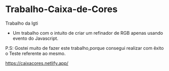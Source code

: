 # Trabalho-Caixa-de-Cores
Trabalho da Igti


- Um trabalho com o intuito de criar um refinador de RGB apenas usando evento do Javascript.

P.S: Gostei muito de fazer este trabalho,porque consegui realizar com êxito o Teste referente ao mesmo.

https://caixacores.netlify.app/
